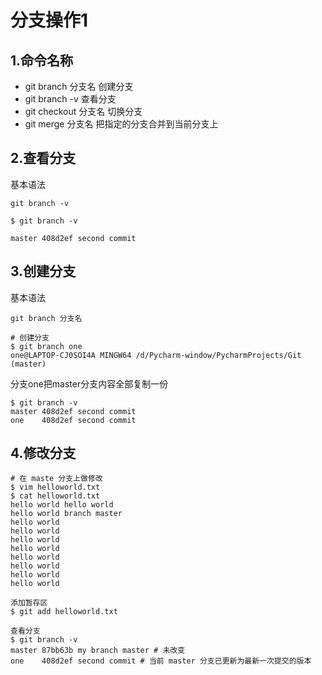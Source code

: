 # 分支操作1

## 1.命令名称

- git branch 分支名 创建分支
- git branch -v 查看分支
- git checkout 分支名 切换分支
- git merge 分支名 把指定的分支合并到当前分支上

## 2.查看分支

基本语法

```
git branch -v
```

```
$ git branch -v

master 408d2ef second commit
```

## 3.创建分支

基本语法

```
git branch 分支名
```

```
# 创建分支
$ git branch one
one@LAPTOP-CJ0SOI4A MINGW64 /d/Pycharm-window/PycharmProjects/Git (master)
```

分支one把master分支内容全部复制一份

```
$ git branch -v
master 408d2ef second commit
one    408d2ef second commit
```

## 4.修改分支

```
# 在 maste 分支上做修改
$ vim helloworld.txt
$ cat helloworld.txt
hello world hello world
hello world branch master
hello world
hello world
hello world
hello world
hello world
hello world
hello world
hello world

添加暂存区
$ git add helloworld.txt

查看分支
$ git branch -v
master 87bb63b my branch master # 未改变
one    408d2ef second commit # 当前 master 分支已更新为最新一次提交的版本
```

